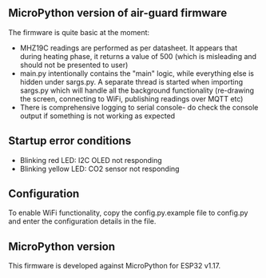 MicroPython version of air-guard firmware
--------------------------------------------

The firmware is quite basic at the moment:

  * MHZ19C readings are performed as per datasheet. It appears that during heating phase, it returns a value of 500 (which is misleading and should not be presented to user)
  * main.py intentionally contains the "main" logic, while everything else is hidden under sargs.py. A separate thread is started when importing sargs.py which will handle all the 
  background functionality (re-drawing the screen, connecting to WiFi, publishing readings over MQTT etc)
  * There is comprehensive logging to serial console- do check the console output if something is not working as expected


Startup error conditions
-------------------

  * Blinking red LED: I2C OLED not responding
  * Blinking yellow LED: CO2 sensor not responding


Configuration
----------------------

To enable WiFi functionality, copy the config.py.example file to config.py and enter the configuration details in the file.


MicroPython version
-------------------------

This firmware is developed against MicroPython for ESP32 v1.17.

